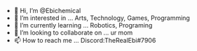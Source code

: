 - 👋 Hi, I’m @Ebichemical
- 👀 I’m interested in ... Arts, Technology, Games, Programming
- 🌱 I’m currently learning ... Robotics, Programing
- 💞️ I’m looking to collaborate on ... ur mom
- 📫 How to reach me ... Discord:TheRealEbi#7906

<!---
Ebichemical/Ebichemical is a ✨ special ✨ repository because its `README.md` (this file) appears on your GitHub profile.
You can click the Preview link to take a look at your changes.
--->
